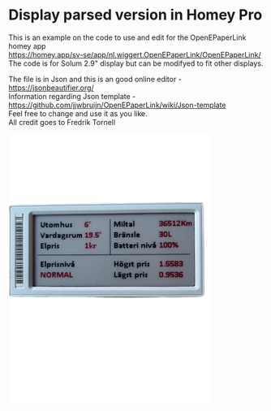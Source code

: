 # Display parsed version in Homey Pro
 
This is an example on the code to use and edit for the OpenEPaperLink homey app<br> https://homey.app/sv-se/app/nl.wiggert.OpenEPaperLink/OpenEPaperLink/
<br>The code is for Solum 2.9" display but can be modifyed to fit other displays.

The file is in Json and this is an good online editor - https://jsonbeautifier.org/<br>
Information regarding Json template - https://github.com/jjwbruijn/OpenEPaperLink/wiki/Json-template<br>
Feel free to change and use it as you like.<br> 
All credit goes to Fredrik Tornell

<img width="400"  alt="display" src="Images/IMG_1333.png">

